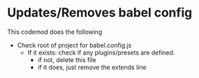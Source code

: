 # Updates/Removes babel config

This codemod does the following
- Check root of project for babel.config.js
  - If it exists:
   check if any plugins/presets are defined.
      - if not, delete this file
      - if it does, just remove the extends line

